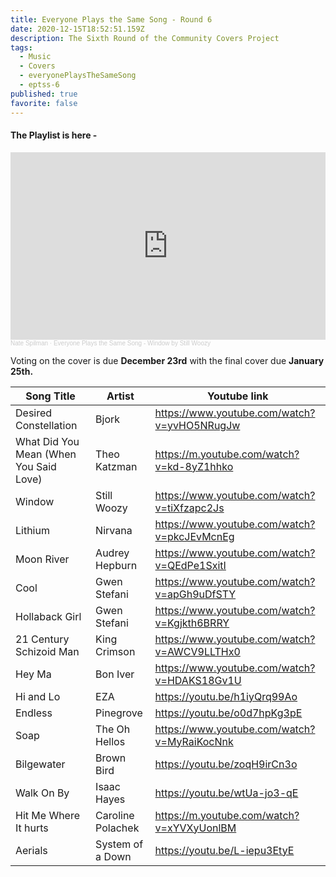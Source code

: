 ```yaml
---
title: Everyone Plays the Same Song - Round 6
date: 2020-12-15T18:52:51.159Z
description: The Sixth Round of the Community Covers Project
tags:
  - Music
  - Covers
  - everyonePlaysTheSameSong
  - eptss-6
published: true
favorite: false
---
```

#### The Playlist is here -

<iframe width="100%" height="300" scrolling="no" frameborder="no" allow="autoplay" src="https://w.soundcloud.com/player/?url=https%3A//api.soundcloud.com/playlists/1201061773&color=%23ff5500&auto_play=false&hide_related=false&show_comments=true&show_user=true&show_reposts=false&show_teaser=true&visual=true"></iframe><div style="font-size: 10px; color: #cccccc;line-break: anywhere;word-break: normal;overflow: hidden;white-space: nowrap;text-overflow: ellipsis; font-family: Interstate,Lucida Grande,Lucida Sans Unicode,Lucida Sans,Garuda,Verdana,Tahoma,sans-serif;font-weight: 100;"><a href="https://soundcloud.com/nate-spilman" title="Nate Spilman" target="_blank" style="color: #cccccc; text-decoration: none;">Nate Spilman</a> · <a href="https://soundcloud.com/nate-spilman/sets/everyone-plays-the-same-song-2" title="Everyone Plays the Same Song - Window by Still Woozy" target="_blank" style="color: #cccccc; text-decoration: none;">Everyone Plays the Same Song - Window by Still Woozy</a></div>

Voting on the cover is due **December 23rd** with the final cover due **January 25th.** 

| Song Title                             | Artist            | Youtube link                                  |
| -------------------------------------- | ----------------- | --------------------------------------------- |
| Desired Constellation                  | Bjork             | <https://www.youtube.com/watch?v=yvHO5NRugJw> |
| What Did You Mean (When You Said Love) | Theo Katzman      | <https://m.youtube.com/watch?v=kd-8yZ1hhko>   |
| Window                                 | Still Woozy       | <https://www.youtube.com/watch?v=tiXfzapc2Js> |
| Lithium                                | Nirvana           | <https://www.youtube.com/watch?v=pkcJEvMcnEg> |
| Moon River                             | Audrey Hepburn    | <https://www.youtube.com/watch?v=QEdPe1SxitI> |
| Cool                                   | Gwen Stefani      | <https://www.youtube.com/watch?v=apGh9uDfSTY> |
| Hollaback Girl                         | Gwen Stefani      | https://www.youtube.com/watch?v=Kgjkth6BRRY   |
| 21 Century Schizoid Man                | King Crimson      | <https://www.youtube.com/watch?v=AWCV9LLTHx0> |
| Hey Ma                                 | Bon Iver          | <https://www.youtube.com/watch?v=HDAKS18Gv1U> |
| Hi and Lo                              | EZA               | <https://youtu.be/h1iyQrq99Ao>                |
| Endless                                | Pinegrove         | <https://youtu.be/o0d7hpKg3pE>                |
| Soap                                   | The Oh Hellos     | <https://www.youtube.com/watch?v=MyRaiKocNnk> |
| Bilgewater                             | Brown Bird        | <https://youtu.be/zoqH9irCn3o>                |
| Walk On By                             | Isaac Hayes       | <https://youtu.be/wtUa-jo3-qE>                |
| Hit Me Where It hurts                  | Caroline Polachek | <https://m.youtube.com/watch?v=xYVXyUonlBM>   |
| Aerials                                | System of a Down  | <https://youtu.be/L-iepu3EtyE>                |